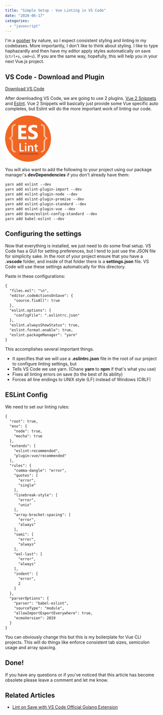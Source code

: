 ```yaml
---
title: "Simple Setup - Vue Linting in VS Code"
date: "2020-06-17"
categories: 
  - "javascript"
---
```


I'm a [gopher](https://blog.golang.org/gopher) by nature, so I expect consistent styling and linting in my codebases. More importantly, I don't like to think about styling. I like to type haphazardly and then have my editor apply styles automatically on save (`ctrl+s`, `cmd+s`). If you are the same way, hopefully, this will help you in your next Vue.js project.

## VS Code - Download and Plugin

[Download VS Code](https://code.visualstudio.com/download)

After downloading VS Code, we are going to use 2 plugins. [Vue 2 Snippets](https://marketplace.visualstudio.com/items?itemName=dbaeumer.vscode-eslint) [](https://marketplace.visualstudio.com/items?itemName=octref.vetur)and [Eslint](https://marketplace.visualstudio.com/items?itemName=dbaeumer.vscode-eslint). Vue 2 Snippets will basically just provide some Vue specific auto completes, but Eslint will do the more important work of linting our code.

![](images/Microsoft.VisualStudio.Services.Icons-2-150x150.png)

You will also want to add the following to your project using our package manager's **devDependencies** if you don't already have them:

```
yarn add eslint --dev
yarn add eslint-plugin-import --dev
yarn add eslint-plugin-node --dev
yarn add eslint-plugin-promise --dev
yarn add eslint-plugin-standard --dev
yarn add eslint-plugin-vue --dev
yarn add @vue/eslint-config-standard --dev
yarn add babel-eslint --dev
```

## Configuring the settings

Now that everything is installed, we just need to do some final setup. VS Code has a GUI for setting preferences, but I tend to just use the JSON file for simplicity sake. In the root of your project ensure that you have a **.vscode** folder, and inside of that folder there is a **settings.json** file. VS Code will use these settings automatically for this directory.

Paste in these configurations:

```
{
  "files.eol": "\n",
  "editor.codeActionsOnSave": {
    "source.fixAll": true
  },
  "eslint.options": {
    "configFile": ".eslintrc.json"
  },
  "eslint.alwaysShowStatus": true,
  "eslint.format.enable": true,
  "eslint.packageManager": "yarn"
}
```

This accomplishes several important things.

- It specifies that we will use a **.eslintrc.json** file in the root of our project to configure linting settings, but
- Tells VS Code we use yarn. (Chane **yarn** to **npm** if that's what you use)
- Fixes all linting errors on save (to the best of its ability)
- Forces all line endings to UNIX style (LF) instead of Windows (CRLF)

## ESLint Config

We need to set our linting rules:

```
{
  "root": true,
  "env": {
    "node": true,
    "mocha": true
  },
  "extends": [
    "eslint:recommended",
    "plugin:vue/recommended"
  ],
  "rules": {
    "comma-dangle": "error",
    "quotes": [
      "error",
      "single"
    ],
    "linebreak-style": [
      "error",
      "unix"
    ],
    "array-bracket-spacing": [
      "error",
      "always"
    ],
    "semi": [
      "error",
      "always"
    ],
    "eol-last": [
      "error",
      "always"
    ],
    "indent": [
      "error",
      2
    ]
  },
  "parserOptions": {
    "parser": "babel-eslint",
    "sourceType": "module",
    "allowImportExportEverywhere": true,
    "ecmaVersion": 2019
  }
}
```

You can obviously change this but this is my boilerplate for Vue CLI projects. This will do things like enforce consistent tab sizes, semicolon usage and array spacing.

## Done!

If you have any questions or if you've noticed that this article has become obsolete please leave a comment and let me know.

## Related Articles

- [Lint on Save with VS Code Official Golang Extension](https://qvault.io/2020/06/30/lint-on-save-with-vs-code-official-golang-extension/)
